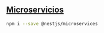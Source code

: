 ## [Microservicios](https://docs.nestjs.com/microservices/basics)

```sh
npm i --save @nestjs/microservices
```

